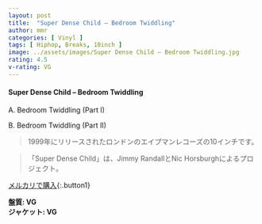 ```yaml
---
layout: post
title:  "Super Dense Child – Bedroom Twiddling"
author: mmr
categories: [ Vinyl ]
tags: [ Hiphop, Breaks, 10inch ]
image: ../assets/images/Super Dense Child – Bedroom Twiddling.jpg
rating: 4.5
v-rating: VG
---
```


#### Super Dense Child – Bedroom Twiddling


A. Bedroom Twiddling (Part I)


B. Bedroom Twiddling (Part II)


> 1999年にリリースされたロンドンのエイプマンレコーズの10インチです。

> 「Super Dense Child」は、Jimmy RandallとNic Horsburghによるプロジェクト。


[メルカリで購入](https://jp.mercari.com/item/m41293882699){:.button1}


<div class="mt-4 mb-4 d-flex align-items-center">
<strong class="mr-1">盤質: VG</strong>
</div>
<div class="mt-4 mb-4 d-flex align-items-center">
<strong class="mr-1">ジャケット: VG</strong>
</div>